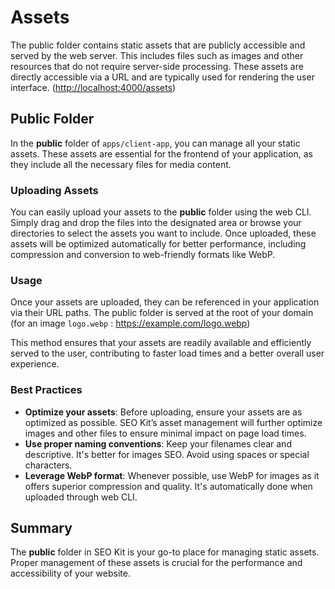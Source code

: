 # Assets

The public folder contains static assets that are publicly accessible and served by the web server. This includes files such as images and other resources that do not require server-side processing. These assets are directly accessible via a URL and are typically used for rendering the user interface. ([http://localhost:4000/assets](http://localhost:4000/assets))

## Public Folder

In the **public** folder of `apps/client-app`, you can manage all your static assets. These assets are essential for the frontend of your application, as they include all the necessary files for media content.

### Uploading Assets

You can easily upload your assets to the **public** folder using the web CLI. Simply drag and drop the files into the designated area or browse your directories to select the assets you want to include. Once uploaded, these assets will be optimized automatically for better performance, including compression and conversion to web-friendly formats like WebP.

### Usage

Once your assets are uploaded, they can be referenced in your application via their URL paths.
The public folder is served at the root of your domain (for an image `logo.webp` : https://example.com/logo.webp)

This method ensures that your assets are readily available and efficiently served to the user, contributing to faster load times and a better overall user experience.

### Best Practices

- **Optimize your assets**: Before uploading, ensure your assets are as optimized as possible. SEO Kit’s asset management will further optimize images and other files to ensure minimal impact on page load times.
- **Use proper naming conventions**: Keep your filenames clear and descriptive. It's better for images SEO. Avoid using spaces or special characters.
- **Leverage WebP format**: Whenever possible, use WebP for images as it offers superior compression and quality. It's automatically done when uploaded through web CLI.

## Summary

The **public** folder in SEO Kit is your go-to place for managing static assets. Proper management of these assets is crucial for the performance and accessibility of your website.

